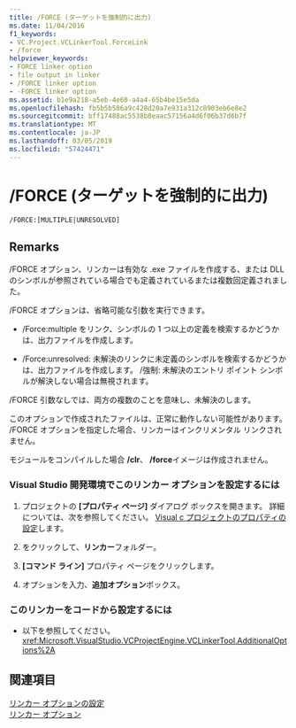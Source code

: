 ```yaml
---
title: /FORCE (ターゲットを強制的に出力)
ms.date: 11/04/2016
f1_keywords:
- VC.Project.VCLinkerTool.ForceLink
- /force
helpviewer_keywords:
- FORCE linker option
- file output in linker
- /FORCE linker option
- -FORCE linker option
ms.assetid: b1e9a218-a5eb-4e60-a4a4-65b4be15e5da
ms.openlocfilehash: fb5b5b586a9c428d20a7e931a312c8903eb6e8e2
ms.sourcegitcommit: bff17488ac5538b8eaac57156a4d6f06b37d6b7f
ms.translationtype: MT
ms.contentlocale: ja-JP
ms.lasthandoff: 03/05/2019
ms.locfileid: "57424471"
---
```

# <a name="force-force-file-output"></a>/FORCE (ターゲットを強制的に出力)

```
/FORCE:[MULTIPLE|UNRESOLVED]
```

## <a name="remarks"></a>Remarks

/FORCE オプション、リンカーは有効な .exe ファイルを作成する、または DLL のシンボルが参照されている場合でも定義されているまたは複数回定義されました。

/FORCE オプションは、省略可能な引数を実行できます。

- /Force:multiple をリンク、シンボルの 1 つ以上の定義を検索するかどうかは、出力ファイルを作成します。

- /Force:unresolved: 未解決のリンクに未定義のシンボルを検索するかどうかは、出力ファイルを作成します。 /強制: 未解決のエントリ ポイント シンボルが解決しない場合は無視されます。

/FORCE 引数なしでは、両方の複数のことを意味し、未解決のします。

このオプションで作成されたファイルは、正常に動作しない可能性があります。 /FORCE オプションを指定した場合、リンカーはインクリメンタル リンクされません。

モジュールをコンパイルした場合 **/clr**、 **/force**イメージは作成されません。

### <a name="to-set-this-linker-option-in-the-visual-studio-development-environment"></a>Visual Studio 開発環境でこのリンカー オプションを設定するには

1. プロジェクトの **[プロパティ ページ]** ダイアログ ボックスを開きます。 詳細については、次を参照してください。 [Visual c プロジェクトのプロパティの設定](../../ide/working-with-project-properties.md)します。

1. をクリックして、**リンカー**フォルダー。

1. **[コマンド ライン]** プロパティ ページをクリックします。

1. オプションを入力、**追加オプション**ボックス。

### <a name="to-set-this-linker-option-programmatically"></a>このリンカーをコードから設定するには

- 以下を参照してください。<xref:Microsoft.VisualStudio.VCProjectEngine.VCLinkerTool.AdditionalOptions%2A>

## <a name="see-also"></a>関連項目

[リンカー オプションの設定](../../build/reference/setting-linker-options.md)<br/>
[リンカー オプション](../../build/reference/linker-options.md)
